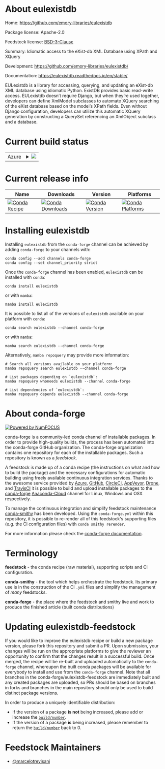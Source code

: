 About eulexistdb
================

Home: https://github.com/emory-libraries/eulexistdb

Package license: Apache-2.0

Feedstock license: [BSD-3-Clause](https://github.com/conda-forge/eulexistdb-feedstock/blob/main/LICENSE.txt)

Summary: Idiomatic access to the eXist-db XML Database using XPath and XQuery

Development: https://github.com/emory-libraries/eulexistdb/

Documentation: https://eulexistdb.readthedocs.io/en/stable/

EULexistdb is a library for accessing, querying, and updating an eXist-db
XML database using idiomatic Python. ExistDB provides basic read-write
access. EULexistdb doesn’t require Django, but when they’re used together,
developers can define XmlModel subclasses to automate XQuery searching of
the eXist database based on the model’s XPath fields. Even without Django
configuration, developers can utilize this automatic XQuery generation by
constructing a QuerySet referencing an XmlObject subclass and a database.


Current build status
====================


<table>
    
  <tr>
    <td>Azure</td>
    <td>
      <details>
        <summary>
          <a href="https://dev.azure.com/conda-forge/feedstock-builds/_build/latest?definitionId=273&branchName=main">
            <img src="https://dev.azure.com/conda-forge/feedstock-builds/_apis/build/status/eulexistdb-feedstock?branchName=main">
          </a>
        </summary>
        <table>
          <thead><tr><th>Variant</th><th>Status</th></tr></thead>
          <tbody><tr>
              <td>linux_64_python3.10.____cpython</td>
              <td>
                <a href="https://dev.azure.com/conda-forge/feedstock-builds/_build/latest?definitionId=273&branchName=main">
                  <img src="https://dev.azure.com/conda-forge/feedstock-builds/_apis/build/status/eulexistdb-feedstock?branchName=main&jobName=linux&configuration=linux%20linux_64_python3.10.____cpython" alt="variant">
                </a>
              </td>
            </tr><tr>
              <td>linux_64_python3.11.____cpython</td>
              <td>
                <a href="https://dev.azure.com/conda-forge/feedstock-builds/_build/latest?definitionId=273&branchName=main">
                  <img src="https://dev.azure.com/conda-forge/feedstock-builds/_apis/build/status/eulexistdb-feedstock?branchName=main&jobName=linux&configuration=linux%20linux_64_python3.11.____cpython" alt="variant">
                </a>
              </td>
            </tr><tr>
              <td>linux_64_python3.8.____cpython</td>
              <td>
                <a href="https://dev.azure.com/conda-forge/feedstock-builds/_build/latest?definitionId=273&branchName=main">
                  <img src="https://dev.azure.com/conda-forge/feedstock-builds/_apis/build/status/eulexistdb-feedstock?branchName=main&jobName=linux&configuration=linux%20linux_64_python3.8.____cpython" alt="variant">
                </a>
              </td>
            </tr><tr>
              <td>linux_64_python3.9.____cpython</td>
              <td>
                <a href="https://dev.azure.com/conda-forge/feedstock-builds/_build/latest?definitionId=273&branchName=main">
                  <img src="https://dev.azure.com/conda-forge/feedstock-builds/_apis/build/status/eulexistdb-feedstock?branchName=main&jobName=linux&configuration=linux%20linux_64_python3.9.____cpython" alt="variant">
                </a>
              </td>
            </tr><tr>
              <td>osx_64_python3.10.____cpython</td>
              <td>
                <a href="https://dev.azure.com/conda-forge/feedstock-builds/_build/latest?definitionId=273&branchName=main">
                  <img src="https://dev.azure.com/conda-forge/feedstock-builds/_apis/build/status/eulexistdb-feedstock?branchName=main&jobName=osx&configuration=osx%20osx_64_python3.10.____cpython" alt="variant">
                </a>
              </td>
            </tr><tr>
              <td>osx_64_python3.11.____cpython</td>
              <td>
                <a href="https://dev.azure.com/conda-forge/feedstock-builds/_build/latest?definitionId=273&branchName=main">
                  <img src="https://dev.azure.com/conda-forge/feedstock-builds/_apis/build/status/eulexistdb-feedstock?branchName=main&jobName=osx&configuration=osx%20osx_64_python3.11.____cpython" alt="variant">
                </a>
              </td>
            </tr><tr>
              <td>osx_64_python3.8.____cpython</td>
              <td>
                <a href="https://dev.azure.com/conda-forge/feedstock-builds/_build/latest?definitionId=273&branchName=main">
                  <img src="https://dev.azure.com/conda-forge/feedstock-builds/_apis/build/status/eulexistdb-feedstock?branchName=main&jobName=osx&configuration=osx%20osx_64_python3.8.____cpython" alt="variant">
                </a>
              </td>
            </tr><tr>
              <td>osx_64_python3.9.____cpython</td>
              <td>
                <a href="https://dev.azure.com/conda-forge/feedstock-builds/_build/latest?definitionId=273&branchName=main">
                  <img src="https://dev.azure.com/conda-forge/feedstock-builds/_apis/build/status/eulexistdb-feedstock?branchName=main&jobName=osx&configuration=osx%20osx_64_python3.9.____cpython" alt="variant">
                </a>
              </td>
            </tr><tr>
              <td>win_64_python3.10.____cpython</td>
              <td>
                <a href="https://dev.azure.com/conda-forge/feedstock-builds/_build/latest?definitionId=273&branchName=main">
                  <img src="https://dev.azure.com/conda-forge/feedstock-builds/_apis/build/status/eulexistdb-feedstock?branchName=main&jobName=win&configuration=win%20win_64_python3.10.____cpython" alt="variant">
                </a>
              </td>
            </tr><tr>
              <td>win_64_python3.11.____cpython</td>
              <td>
                <a href="https://dev.azure.com/conda-forge/feedstock-builds/_build/latest?definitionId=273&branchName=main">
                  <img src="https://dev.azure.com/conda-forge/feedstock-builds/_apis/build/status/eulexistdb-feedstock?branchName=main&jobName=win&configuration=win%20win_64_python3.11.____cpython" alt="variant">
                </a>
              </td>
            </tr><tr>
              <td>win_64_python3.8.____cpython</td>
              <td>
                <a href="https://dev.azure.com/conda-forge/feedstock-builds/_build/latest?definitionId=273&branchName=main">
                  <img src="https://dev.azure.com/conda-forge/feedstock-builds/_apis/build/status/eulexistdb-feedstock?branchName=main&jobName=win&configuration=win%20win_64_python3.8.____cpython" alt="variant">
                </a>
              </td>
            </tr><tr>
              <td>win_64_python3.9.____cpython</td>
              <td>
                <a href="https://dev.azure.com/conda-forge/feedstock-builds/_build/latest?definitionId=273&branchName=main">
                  <img src="https://dev.azure.com/conda-forge/feedstock-builds/_apis/build/status/eulexistdb-feedstock?branchName=main&jobName=win&configuration=win%20win_64_python3.9.____cpython" alt="variant">
                </a>
              </td>
            </tr>
          </tbody>
        </table>
      </details>
    </td>
  </tr>
</table>

Current release info
====================

| Name | Downloads | Version | Platforms |
| --- | --- | --- | --- |
| [![Conda Recipe](https://img.shields.io/badge/recipe-eulexistdb-green.svg)](https://anaconda.org/conda-forge/eulexistdb) | [![Conda Downloads](https://img.shields.io/conda/dn/conda-forge/eulexistdb.svg)](https://anaconda.org/conda-forge/eulexistdb) | [![Conda Version](https://img.shields.io/conda/vn/conda-forge/eulexistdb.svg)](https://anaconda.org/conda-forge/eulexistdb) | [![Conda Platforms](https://img.shields.io/conda/pn/conda-forge/eulexistdb.svg)](https://anaconda.org/conda-forge/eulexistdb) |

Installing eulexistdb
=====================

Installing `eulexistdb` from the `conda-forge` channel can be achieved by adding `conda-forge` to your channels with:

```
conda config --add channels conda-forge
conda config --set channel_priority strict
```

Once the `conda-forge` channel has been enabled, `eulexistdb` can be installed with `conda`:

```
conda install eulexistdb
```

or with `mamba`:

```
mamba install eulexistdb
```

It is possible to list all of the versions of `eulexistdb` available on your platform with `conda`:

```
conda search eulexistdb --channel conda-forge
```

or with `mamba`:

```
mamba search eulexistdb --channel conda-forge
```

Alternatively, `mamba repoquery` may provide more information:

```
# Search all versions available on your platform:
mamba repoquery search eulexistdb --channel conda-forge

# List packages depending on `eulexistdb`:
mamba repoquery whoneeds eulexistdb --channel conda-forge

# List dependencies of `eulexistdb`:
mamba repoquery depends eulexistdb --channel conda-forge
```


About conda-forge
=================

[![Powered by
NumFOCUS](https://img.shields.io/badge/powered%20by-NumFOCUS-orange.svg?style=flat&colorA=E1523D&colorB=007D8A)](https://numfocus.org)

conda-forge is a community-led conda channel of installable packages.
In order to provide high-quality builds, the process has been automated into the
conda-forge GitHub organization. The conda-forge organization contains one repository
for each of the installable packages. Such a repository is known as a *feedstock*.

A feedstock is made up of a conda recipe (the instructions on what and how to build
the package) and the necessary configurations for automatic building using freely
available continuous integration services. Thanks to the awesome service provided by
[Azure](https://azure.microsoft.com/en-us/services/devops/), [GitHub](https://github.com/),
[CircleCI](https://circleci.com/), [AppVeyor](https://www.appveyor.com/),
[Drone](https://cloud.drone.io/welcome), and [TravisCI](https://travis-ci.com/)
it is possible to build and upload installable packages to the
[conda-forge](https://anaconda.org/conda-forge) [Anaconda-Cloud](https://anaconda.org/)
channel for Linux, Windows and OSX respectively.

To manage the continuous integration and simplify feedstock maintenance
[conda-smithy](https://github.com/conda-forge/conda-smithy) has been developed.
Using the ``conda-forge.yml`` within this repository, it is possible to re-render all of
this feedstock's supporting files (e.g. the CI configuration files) with ``conda smithy rerender``.

For more information please check the [conda-forge documentation](https://conda-forge.org/docs/).

Terminology
===========

**feedstock** - the conda recipe (raw material), supporting scripts and CI configuration.

**conda-smithy** - the tool which helps orchestrate the feedstock.
                   Its primary use is in the construction of the CI ``.yml`` files
                   and simplify the management of *many* feedstocks.

**conda-forge** - the place where the feedstock and smithy live and work to
                  produce the finished article (built conda distributions)


Updating eulexistdb-feedstock
=============================

If you would like to improve the eulexistdb recipe or build a new
package version, please fork this repository and submit a PR. Upon submission,
your changes will be run on the appropriate platforms to give the reviewer an
opportunity to confirm that the changes result in a successful build. Once
merged, the recipe will be re-built and uploaded automatically to the
`conda-forge` channel, whereupon the built conda packages will be available for
everybody to install and use from the `conda-forge` channel.
Note that all branches in the conda-forge/eulexistdb-feedstock are
immediately built and any created packages are uploaded, so PRs should be based
on branches in forks and branches in the main repository should only be used to
build distinct package versions.

In order to produce a uniquely identifiable distribution:
 * If the version of a package **is not** being increased, please add or increase
   the [``build/number``](https://docs.conda.io/projects/conda-build/en/latest/resources/define-metadata.html#build-number-and-string).
 * If the version of a package **is** being increased, please remember to return
   the [``build/number``](https://docs.conda.io/projects/conda-build/en/latest/resources/define-metadata.html#build-number-and-string)
   back to 0.

Feedstock Maintainers
=====================

* [@marcelotrevisani](https://github.com/marcelotrevisani/)

